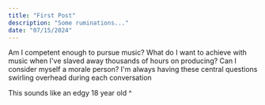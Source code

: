 ```yaml
---
title: "First Post"
description: "Some ruminations..."
date: "07/15/2024"
---
```


Am I competent enough to pursue music? What do I want to achieve with music when I've slaved away thousands of hours on producing? Can I consider myself a morale person? I'm always having these central questions swirling overhead during each conversation

This sounds like an edgy 18 year old ^